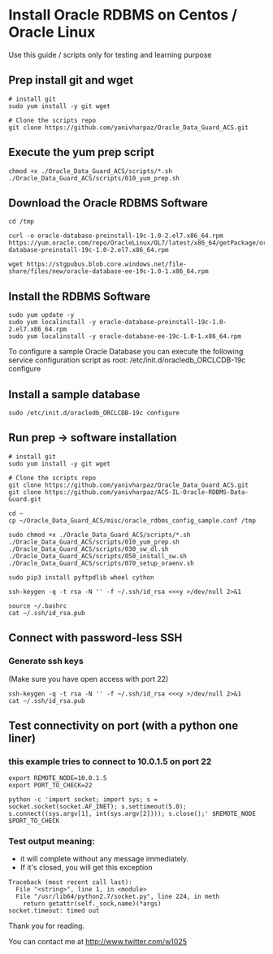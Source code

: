 # Install Oracle RDBMS on Centos / Oracle Linux  

Use this guide / scripts only for testing and learning purpose 


## Prep install git and wget
```
# install git
sudo yum install -y git wget

# Clone the scripts repo
git clone https://github.com/yanivharpaz/Oracle_Data_Guard_ACS.git  

```

## Execute the yum prep script
```
chmod +x ./Oracle_Data_Guard_ACS/scripts/*.sh
./Oracle_Data_Guard_ACS/scripts/010_yum_prep.sh
```

## Download the Oracle RDBMS Software
```
cd /tmp

curl -o oracle-database-preinstall-19c-1.0-2.el7.x86_64.rpm https://yum.oracle.com/repo/OracleLinux/OL7/latest/x86_64/getPackage/oracle-database-preinstall-19c-1.0-2.el7.x86_64.rpm

wget https://stgpubus.blob.core.windows.net/file-share/files/new/oracle-database-ee-19c-1.0-1.x86_64.rpm

```

## Install the RDBMS Software
```
sudo yum update -y
sudo yum localinstall -y oracle-database-preinstall-19c-1.0-2.el7.x86_64.rpm
sudo yum localinstall -y oracle-database-ee-19c-1.0-1.x86_64.rpm

```
  
To configure a sample Oracle Database you can execute the following service configuration script as root: /etc/init.d/oracledb_ORCLCDB-19c configure   

## Install a sample database
```
sudo /etc/init.d/oracledb_ORCLCDB-19c configure
```

## Run prep -> software installation 
```
# install git
sudo yum install -y git wget

# Clone the scripts repo
git clone https://github.com/yanivharpaz/Oracle_Data_Guard_ACS.git  
git clone https://github.com/yanivharpaz/ACS-IL-Oracle-RDBMS-Data-Guard.git  

cd ~
cp ~/Oracle_Data_Guard_ACS/misc/oracle_rdbms_config_sample.conf /tmp

sudo chmod +x ./Oracle_Data_Guard_ACS/scripts/*.sh
./Oracle_Data_Guard_ACS/scripts/010_yum_prep.sh
./Oracle_Data_Guard_ACS/scripts/030_sw_dl.sh
./Oracle_Data_Guard_ACS/scripts/050_install_sw.sh
./Oracle_Data_Guard_ACS/scripts/070_setup_oraenv.sh

sudo pip3 install pyftpdlib wheel cython

ssh-keygen -q -t rsa -N '' -f ~/.ssh/id_rsa <<<y >/dev/null 2>&1

source ~/.bashrc
cat ~/.ssh/id_rsa.pub

```


## Connect with password-less SSH
### Generate ssh keys  
 (Make sure you have open access with port 22)
```
ssh-keygen -q -t rsa -N '' -f ~/.ssh/id_rsa <<<y >/dev/null 2>&1
cat ~/.ssh/id_rsa.pub

```

## Test connectivity on port (with a python one liner)
### this example tries to connect to 10.0.1.5 on port 22
```
export REMOTE_NODE=10.0.1.5
export PORT_TO_CHECK=22

python -c 'import socket; import sys; s = socket.socket(socket.AF_INET); s.settimeout(5.0); s.connect((sys.argv[1], int(sys.argv[2]))); s.close();' $REMOTE_NODE $PORT_TO_CHECK

```

### Test output meaning:
* it will complete without any message immediately. 
* If it's closed, you will get this exception  
```
Traceback (most recent call last):
  File "<string>", line 1, in <module>
  File "/usr/lib64/python2.7/socket.py", line 224, in meth
    return getattr(self._sock,name)(*args)
socket.timeout: timed out
```

Thank you for reading.  
  

You can contact me at http://www.twitter.com/w1025
  
